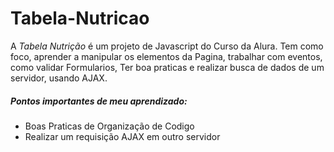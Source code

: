# Tabela-Nutricao

A *Tabela Nutrição* é um projeto de Javascript do Curso da Alura.
Tem como foco, aprender a manipular os elementos da Pagina, trabalhar com eventos, como validar Formularios, 
Ter boa praticas e realizar busca de dados de um servidor, usando AJAX.

##### Pontos importantes de meu aprendizado:
* Boas Praticas de Organização de Codigo
* Realizar um requisição AJAX em outro servidor
